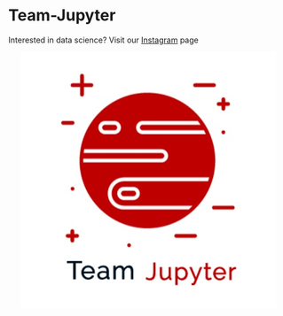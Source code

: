 # Team-Jupyter

Interested in data science? Visit our [Instagram](https://www.instagram.com/filii_jupyter/) page

<p align="center">
  <img src=https://github.com/avani1998/Team-Jupyter/blob/master/img/logo.jpeg?raw=true />
</p>
